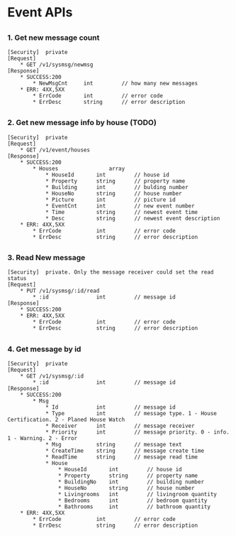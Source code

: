 # Event APIs

##
### 1. Get new message count
	[Security]	private
	[Request]
  		* GET /v1/sysmsg/newmsg
	[Response]
		* SUCCESS:200 
			* NewMsgCnt		int 		// how many new messages
		* ERR: 4XX,5XX
	  		* ErrCode		int			// error code
	  		* ErrDesc		string		// error description

##
### 2. Get new message info by house (TODO)
	[Security]	private
	[Request]
  		* GET /v1/event/houses
	[Response]
		* SUCCESS:200 
			* Houses				array
				* HouseId		int 		// house id
				* Property		string		// property name
				* Building		int			// bulding number
				* HouseNo		string		// house number
				* Picture		int			// picture id
				* EventCnt		int			// new event number
				* Time			string		// newest event time
				* Desc			string		// newest event description
		* ERR: 4XX,5XX
	  		* ErrCode			int			// error code
	  		* ErrDesc			string		// error description

##
### 3. Read New message
	[Security]	private. Only the message receiver could set the read status
	[Request]
  		* PUT /v1/sysmsg/:id/read
	  		* :id				int 		// message id
	[Response]
		* SUCCESS:200
		* ERR: 4XX,5XX
	  		* ErrCode			int			// error code
	  		* ErrDesc			string		// error description

##
### 4. Get message by id 
	[Security]	private
	[Request]
  		* GET /v1/sysmsg/:id
	  		* :id				int 		// message id
	[Response]
		* SUCCESS:200
			* Msg
				* Id 			int 		// message id 
				* Type			int			// message type. 1 - House Certification. 2 - Planed House Watch
				* Receiver		int			// message receiver
				* Priority		int			// message priority. 0 - info. 1 - Warning. 2 - Error
				* Msg			string		// message text
				* CreateTime	string		// message create time
				* ReadTime		string		// message read time
				* House
					* HouseId		int 		// house id
					* Property		string		// property name
					* BuildingNo	int			// building number
					* HouseNo		string		// house number
					* Livingrooms	int			// livingroom quantity
					* Bedrooms		int			// bedroom quantity
					* Bathrooms		int			// bathroom quantity 
		* ERR: 4XX,5XX
	  		* ErrCode			int			// error code
	  		* ErrDesc			string		// error description


